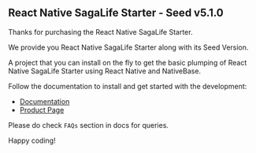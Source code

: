 ## React Native SagaLife Starter - Seed v5.1.0

Thanks for purchasing the React Native SagaLife Starter.

We provide you React Native SagaLife Starter along with its Seed Version.

A project that you can install on the fly to get the basic plumping of React Native SagaLife Starter using React Native and NativeBase.


Follow the documentation to install and get started with the development:

-   [Documentation](http://strapmobile.com/docs/react-native-ecommerce-starter/master/)
-   [Product Page](http://strapmobile.com/react-native-e-commerce-starter/)

Please do check `FAQs` section in docs for queries.

Happy coding!
